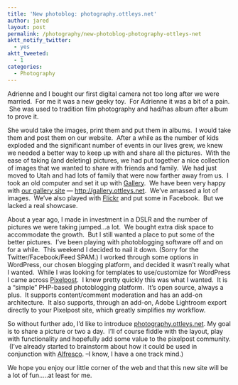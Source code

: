 ```yaml
---
title: 'New photoblog: photography.ottleys.net'
author: jared
layout: post
permalink: /photography/new-photoblog-photography-ottleys-net
aktt_notify_twitter:
  - yes
aktt_tweeted:
  - 1
categories:
  - Photography
---
```

Adrienne and I bought our first digital camera not too long after we were married.  For me it was a new geeky toy.  For Adrienne it was a bit of a pain.  She was used to tradition film photography and had/has album after album to prove it.

She would take the images, print them and put them in albums.  I would take them and post them on our website.  After a while as the number of kids exploded and the significant number of events in our lives grew, we knew we needed a better way to keep up with and share all the pictures.  With the ease of taking (and deleting) pictures, we had put together a nice collection of images that we wanted to share with friends and family.  We had just moved to Utah and had lots of family that were now farther away from us.  I took an old computer and set it up with [Gallery][1].  We have been very happy with [our gallery site][2] &#8212; <http://gallery.ottleys.net>.  We&#8217;ve amassed a lot of images.  We&#8217;ve also played with [Flickr][3] and put some in Facebook.  But we lacked a real showcase.

About a year ago, I made in investment in a DSLR and the number of pictures we were taking jumped&#8230;a lot.  We bought extra disk space to accommodate the growth.  But I still wanted a place to put some of the better pictures.  I&#8217;ve been playing with photoblogging software off and on for a while.  This weekend I decided to nail it down. (Sorry for the Twitter/Facebook/Feed SPAM.) I worked through some options in WordPress, our chosen blogging platform, and decided it wasn&#8217;t really what I wanted.  While I was looking for templates to use/customize for WordPress I came across [Pixelpost][4].  I knew pretty quickly this was what I wanted.  It is a &#8220;simple&#8221; PHP-based photoblogging platform.  It&#8217;s open source, always a plus.  It supports content/comment moderation and has an add-on architecture.  It also supports, through an add-on, Adobe Lightroom export directly to your Pixelpost site, which greatly simplifies my workflow.

So without further ado, I&#8217;d like to introduce [photography.ottleys.net][5]. My goal is to share a picture or two a day.  I&#8217;ll of course fiddle with the layout, play with functionality and hopefully add some value to the pixelpost community.  (I&#8217;ve already started to brainstorm about how it could be used in conjunction with [Alfresco][6]. &#8211;I know, I have a one track mind.)

We hope you enjoy our little corner of the web and that this new site will be a lot of fun&#8230;..at least for me.

 [1]: http://gallery.menalto.com/
 [2]: http://gallery.ottleys.net
 [3]: http://www.flickr.com/photos/jottley
 [4]: http://www.pixelpost.org/
 [5]: http://photography.ottleys.net
 [6]: http://www.alfresco.com